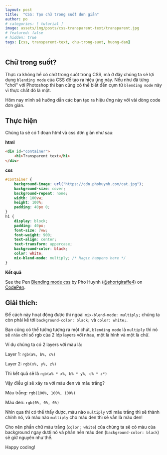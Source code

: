 ```yaml
---
layout: post
title:  "CSS: Tạo chữ trong suốt đơn giản"
author: po
# categories: [ tutorial ]
image: assets/img/posts/css-transparent-text/transparent.jpg
# featured: false
# hidden: true
tags: [css, transparent-text, chu-trong-suot, huong-dan]
---
```


## Chữ trong suốt?
Thực ra không hề có chữ trong suốt trong CSS, mà ở đây chúng ta sẽ lợi dụng `blending mode` của CSS để tạo ra hiệu ứng này.
Nếu như đã từng "chơi" với Photoshop thì bạn cũng có thể biết đến cụm từ `blending mode` này vì thực chất đó là một.

Hôm nay mình sẽ hướng dẫn các bạn tạo ra hiệu ứng này với vài dòng code đơn giản.

## Thực hiện

Chúng ta sẽ có 1 đoạn html và css đơn giản như sau:

**html**

```html
<div id="container">
    <h1>Transparent text</h1>
</div>
```

**css**

```css
#container {
    background-image: url("https://cdn.phohuynh.com/cat.jpg");
    background-size: cover;
    background-repeat: none;
    width: 100vw;
    height: 100%;
    padding: 40px 0;
}
h1 {
    display: block;
    padding: 40px;
    font-size: 7vw;
    font-weight: 900;
    text-align: center;
    text-transform: uppercase;
    background-color: black;
    color: white;
    mix-blend-mode: multiply; /* Magic happens here */
}
```

**Kết quả**
<p data-height="383" data-theme-id="0" data-slug-hash="jvvVrR" data-default-tab="result" data-user="shortgiraffe4" data-pen-title="Blending mode css" class="codepen">See the Pen <a href="https://codepen.io/shortgiraffe4/pen/jvvVrR/">Blending mode css</a> by Pho Huynh (<a href="https://codepen.io/shortgiraffe4">@shortgiraffe4</a>) on <a href="https://codepen.io">CodePen</a>.</p>
<script src="https://static.codepen.io/assets/embed/ei.js"></script>

## Giải thích:
Để cách này hoạt động được thì ngoài `mix-blend-mode: multiply;` chúng ta còn phải kể tới `background-color: black;` và `color: white;`.

Bạn cũng có thể tưởng tượng ra một chút, `blending mode` là `multiply` thì nó sẽ `nhân` chỉ số rgb của 2 lớp layers với nhau, một là hình và một là chữ.

Ví  dụ chúng ta có 2 layers với màu là: 

Layer 1: `rgb(a%, b%, c%)`

Layer 2: `rgb(x%, y%, z%)`

Thì kết quả sẽ là `rgb(a% * x%, b% * y%, c% * z*)`

Vậy điều gì sẽ xảy ra với màu đen và màu trắng?

Màu trắng: `rgb(100%, 100%, 100%)`

Màu đen: `rgb(0%, 0%, 0%)`

Nhìn qua thì có thể thấy được, màu nào `multiply` với màu trắng thì sẽ thành chính nó, và màu nào `multiply` cho màu đen thì sẽ vẫn là màu đen!

Cho nên phần chữ màu trắng (`color: white`) của chúng ta sẽ có màu của background ngay dưới nó và phần nền màu đen (`background-color: black`) sẽ giữ nguyên như thế.

Happy coding!